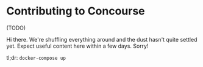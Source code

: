 # Contributing to Concourse

(TODO)

Hi there. We're shuffling everything around and the dust hasn't quite settled
yet. Expect useful content here within a few days. Sorry!

tl;dr: `docker-compose up`
